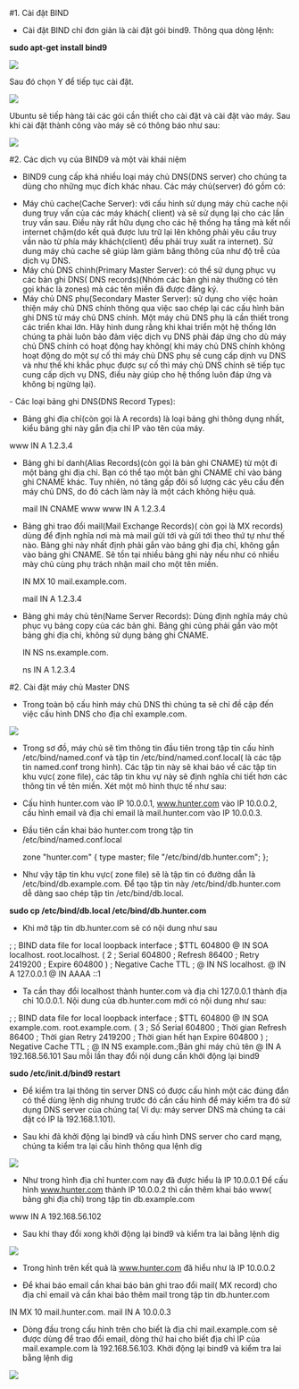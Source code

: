 
#1. Cài đặt BIND

- Cài đặt BIND chỉ đơn giản là cài đặt gói bind9. Thông qua dòng lệnh:

**sudo apt-get install bind9**

<img src="http://prntscr.com/8vuz23">

Sau đó chọn Y để tiếp tục cài đặt.

<img src="http://prntscr.com/8vuzb9">

Ubuntu sẽ tiếp hàng tải các gói cần thiết cho cài đặt và cài đặt vào máy. Sau khi cài đặt thành công vào máy sẽ có thông báo như sau:

<img src="http://prntscr.com/8vuzox">


#2. Các dịch vụ của BIND9 và một vài khái niệm

- BIND9 cung cấp khá nhiều loại máy chủ DNS(DNS server) cho chúng ta dùng cho những mục đích khác nhau. Các máy chủ(server) đó gồm có:
<ul>
<li>Máy chủ cache(Cache Server): với cấu hình sử dụng máy chủ cache nội dung truy vấn của các máy khách( client) và sẽ sử dụng lại cho các lần truy vấn sau. Điều này rất hữu dụng cho các hệ thống hạ tầng mà kết nối internet chậm(do kết quả được lưu trữ lại lên không phải yêu cầu truy vần nào từ phía máy khách(client) đều phải truy xuất ra internet). Sử dung máy chủ cache sẽ giúp làm giảm băng thông cũa như độ trễ của dịch vụ DNS.</li>
<li>Máy chủ DNS chính(Primary Master Server): có thể sử dụng phục vụ các bản ghi DNS( DNS records)(Nhóm các bản ghi này thường có tên gọi khác là zones) mà các tên miền đã được đăng ký.</li>
<li>Máy chủ DNS phụ(Secondary Master Server): sử dụng cho việc hoàn thiện máy chủ DNS chính thông qua việc sao chép lại các cấu hình bản ghi DNS từ máy chủ DNS chính. Một máy chủ DNS phụ là cần thiết trong các triển khai lớn. Hãy hình dung rằng khi khai triển một hệ thống lớn chúng ta phải luôn bảo đảm việc dịch vụ DNS phải đáp ứng cho dù máy chủ DNS chính có hoạt động hay không( khi máy chủ DNS chính không hoạt động do một sự cố thì máy chủ DNS phụ sẽ cung cấp dịnh vu DNS và như thế khi khắc phục được sự cố thì máy chủ DNS chính sẽ tiếp tục cung cấp dịch vụ DNS, điều này giúp cho hệ thống luôn đáp ứng và không bị ngừng lại).</li>
</ul>
- Các loại bảng ghi DNS(DNS Record Types):

+ Bảng ghi địa chỉ(còn gọi là A records) là loại bảng ghi thông dụng nhất, kiểu bảng ghi này gắn địa chỉ IP vào tên của máy.

www IN A 1.2.3.4

+ Bảng ghi bí danh(Alias Records)(còn gọi là bản ghi CNAME) từ một đi một bảng ghi địa chỉ. Bạn có thể tạo một bản ghi CNAME chỉ vào bảng ghi CNAME khác. Tuy nhiên, nó tăng gấp đôi số lượng các yêu cầu đến máy chủ DNS, do đó cách làm này là một cách không hiệu quả.

  mail IN CNAME www
  www IN A 1.2.3.4

+ Bảng ghi trao đổi mail(Mail Exchange Records)( còn gọi là MX records) dùng để định nghĩa nơi mà mà mail gửi tới và gửi tới theo thứ tự như thế nào. Bảng ghi này nhất định phải gắn vào bảng ghi địa chỉ, không gắn vào bảng ghi CNAME. Sẽ tồn tại nhiều bảng ghi này nếu như có nhiều mày chủ cùng phụ trách nhận mail cho một tên miền.

  IN MX 10 mail.example.com.

  mail IN A 1.2.3.4

+ Bảng ghi máy chủ tên(Name Server Records): Dùng định nghĩa máy chủ phục vụ bảng copy của các bản ghi. Bảng ghi củng phải gắn vào một bảng ghi địa chỉ, không sử dụng bảng ghi CNAME.

  IN NS ns.example.com.

  ns IN A 1.2.3.4


#2. Cài đặt máy chủ Master DNS

- Trong toàn bộ cấu hình máy chủ DNS thì chúng ta sẽ chỉ đề cập đến việc cấu hình DNS cho địa chỉ example.com.

<img src="http://2.bp.blogspot.com/-HtAGELPznvE/UKWOq3IlwNI/AAAAAAAAAFc/KG7kHHeEndQ/s1600/dns-model-2.png">

- Trong sơ đồ, máy chủ sẽ tìm thông tin đầu tiên trong tập tin cấu hình /etc/bind/named.conf và tập tin /etc/bind/named.conf.local( là các tập tin named.conf trong hình). Các tập tin này sẽ khai báo về các tập tin khu vực( zone file), các tâp tin khu vự này sẽ định nghĩa chi tiết hơn các thông tin về tên miền.
Xét một mô hình thực tế như sau:

- Cấu hình hunter.com vào IP 10.0.0.1, www.hunter.com vào IP 10.0.0.2, cấu hình email và địa chỉ email là mail.hunter.com vào IP 10.0.0.3. 

- Đầu tiên cần khai báo hunter.com trong tập tin /etc/bind/named.conf.local

  zone "hunter.com" {
  type master;
  file "/etc/bind/db.hunter.com";
  };


- Như vậy tập tin khu vực( zone file) sẽ là tập tin có đường dẫn là /etc/bind/db.example.com. Để tạo tập tin này /etc/bind/db.hunter.com dễ dàng sao chép tập tin /etc/bind/db.local.

**sudo cp /etc/bind/db.local /etc/bind/db.hunter.com**

- Khi mở tập tin db.hunter.com sẽ có nội dung như sau

;
; BIND data file for local loopback interface
;
$TTL 604800
@ IN SOA localhost. root.localhost. (
2 ; Serial
604800 ; Refresh
86400 ; Retry
2419200 ; Expire
604800 ) ; Negative Cache TTL
;
@ IN NS localhost.
@ IN A 127.0.0.1
@ IN AAAA ::1

- Ta cần thay đổi localhost thành hunter.com và địa chỉ 127.0.0.1 thành địa chỉ 10.0.0.1. Nội dung của db.hunter.com mới có nội dung như sau:

;
; BIND data file for local loopback interface
;
$TTL 604800
@ IN SOA example.com. root.example.com. (
3 ; Số Serial
604800 ; Thời gian Refresh
86400 ; Thời gian Retry
2419200 ; Thời gian hết hạn Expire
604800 ) ; Negative Cache TTL
;
@ IN NS example.com.;Bản ghi máy chủ tên
@ IN A 192.168.56.101
Sau mỗi lần thay đổi nội dung cần khởi động lại bind9

  **sudo /etc/init.d/bind9 restart**

- Để kiểm tra lại thông tin server DNS có được cấu hình một các đúng đắn có thể dùng lệnh dig nhưng trước đó cần cấu hình để máy kiểm tra đó sử dụng DNS server của chúng ta( Ví dụ: máy server DNS mà chúng ta cái đặt có IP là 192.168.1.101). 

- Sau khi đã khởi động lại bind9 và cấu hình DNS server cho card mạng, chúng ta kiểm tra lại cấu hình thông qua lệnh dig

<img src="http://prntscr.com/8vvc7f">

- Như trong hình địa chỉ hunter.com nay đã được hiểu là IP 10.0.0.1
Để cấu hình www.hunter.com thành IP 10.0.0.2 thì cần thêm khai báo www( bảng ghi địa chỉ) trong tập tin db.example.com

www IN A 192.168.56.102

- Sau khi thay đổi xong khởi động lại bind9 và kiểm tra lai bằng lệnh dig

<img src="http://prntscr.com/8vvd9p">

- Trong hình trên kết quả là www.hunter.com đã hiểu như là IP 10.0.0.2

- Để khai báo email cần khai báo bản ghi trao đổi mail( MX record) cho địa chỉ email và cần khai báo thêm mail trong tập tin db.hunter.com

IN MX 10 mail.hunter.com.
mail IN A 10.0.0.3

- Dòng đầu trong cấu hình trên cho biết là địa chỉ mail.example.com sẽ được dùng để trao đổi email, dòng thứ hai cho biết địa chỉ IP của mail.example.com là 192.168.56.103. Khởi động lại bind9 và kiểm tra lai bằng lệnh dig

<img src="http://prntscr.com/8vvdy5">

